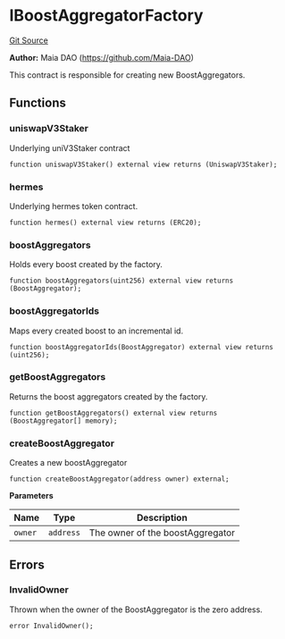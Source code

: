 # IBoostAggregatorFactory
[Git Source](https://github.com/Maia-DAO/test-env-V2/blob/84b5f9e8695c91ddb02f27bb3dfb1c652f55ced4/talos/interfaces/IBoostAggregatorFactory.sol)

**Author:**
Maia DAO (https://github.com/Maia-DAO)

This contract is responsible for creating new BoostAggregators.


## Functions
### uniswapV3Staker

Underlying uniV3Staker contract


```solidity
function uniswapV3Staker() external view returns (UniswapV3Staker);
```

### hermes

Underlying hermes token contract.


```solidity
function hermes() external view returns (ERC20);
```

### boostAggregators

Holds every boost created by the factory.


```solidity
function boostAggregators(uint256) external view returns (BoostAggregator);
```

### boostAggregatorIds

Maps every created boost to an incremental id.


```solidity
function boostAggregatorIds(BoostAggregator) external view returns (uint256);
```

### getBoostAggregators

Returns the boost aggregators created by the factory.


```solidity
function getBoostAggregators() external view returns (BoostAggregator[] memory);
```

### createBoostAggregator

Creates a new boostAggregator


```solidity
function createBoostAggregator(address owner) external;
```
**Parameters**

|Name|Type|Description|
|----|----|-----------|
|`owner`|`address`|The owner of the boostAggregator|


## Errors
### InvalidOwner
Thrown when the owner of the BoostAggregator is the zero address.


```solidity
error InvalidOwner();
```

